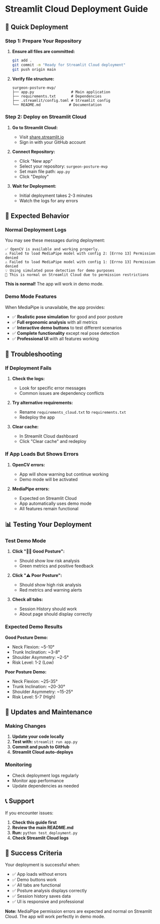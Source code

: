 # Streamlit Cloud Deployment Guide

## 🚀 Quick Deployment

### Step 1: Prepare Your Repository

1. **Ensure all files are committed:**
   ```bash
   git add .
   git commit -m "Ready for Streamlit Cloud deployment"
   git push origin main
   ```

2. **Verify file structure:**
   ```
   surgeon-posture-mvp/
   ├── app.py                 # Main application
   ├── requirements.txt       # Dependencies
   ├── .streamlit/config.toml # Streamlit config
   └── README.md             # Documentation
   ```

### Step 2: Deploy on Streamlit Cloud

1. **Go to Streamlit Cloud:**
   - Visit [share.streamlit.io](https://share.streamlit.io)
   - Sign in with your GitHub account

2. **Connect Repository:**
   - Click "New app"
   - Select your repository: `surgeon-posture-mvp`
   - Set main file path: `app.py`
   - Click "Deploy"

3. **Wait for Deployment:**
   - Initial deployment takes 2-3 minutes
   - Watch the logs for any errors

## 🔧 Expected Behavior

### Normal Deployment Logs

You may see these messages during deployment:

```
✅ OpenCV is available and working properly.
⚠️ Failed to load MediaPipe model with config 2: [Errno 13] Permission denied
⚠️ Failed to load MediaPipe model with config 1: [Errno 13] Permission denied
💡 Using simulated pose detection for demo purposes
🔧 This is normal on Streamlit Cloud due to permission restrictions
```

**This is normal!** The app will work in demo mode.

### Demo Mode Features

When MediaPipe is unavailable, the app provides:

- ✅ **Realistic pose simulation** for good and poor posture
- ✅ **Full ergonomic analysis** with all metrics
- ✅ **Interactive demo buttons** to test different scenarios
- ✅ **Complete functionality** except real pose detection
- ✅ **Professional UI** with all features working

## 🐛 Troubleshooting

### If Deployment Fails

1. **Check the logs:**
   - Look for specific error messages
   - Common issues are dependency conflicts

2. **Try alternative requirements:**
   - Rename `requirements_cloud.txt` to `requirements.txt`
   - Redeploy the app

3. **Clear cache:**
   - In Streamlit Cloud dashboard
   - Click "Clear cache" and redeploy

### If App Loads But Shows Errors

1. **OpenCV errors:**
   - App will show warning but continue working
   - Demo mode will be activated

2. **MediaPipe errors:**
   - Expected on Streamlit Cloud
   - App automatically uses demo mode
   - All features remain functional

## 📊 Testing Your Deployment

### Test Demo Mode

1. **Click "👨‍⚕️ Good Posture":**
   - Should show low risk analysis
   - Green metrics and positive feedback

2. **Click "⚠️ Poor Posture":**
   - Should show high risk analysis
   - Red metrics and warning alerts

3. **Check all tabs:**
   - Session History should work
   - About page should display correctly

### Expected Demo Results

**Good Posture Demo:**
- Neck Flexion: ~5-10°
- Trunk Inclination: ~3-8°
- Shoulder Asymmetry: ~2-5°
- Risk Level: 1-2 (Low)

**Poor Posture Demo:**
- Neck Flexion: ~25-35°
- Trunk Inclination: ~20-30°
- Shoulder Asymmetry: ~15-25°
- Risk Level: 5-7 (High)

## 🔄 Updates and Maintenance

### Making Changes

1. **Update your code locally**
2. **Test with:** `streamlit run app.py`
3. **Commit and push to GitHub**
4. **Streamlit Cloud auto-deploys**

### Monitoring

- Check deployment logs regularly
- Monitor app performance
- Update dependencies as needed

## 📞 Support

If you encounter issues:

1. **Check this guide first**
2. **Review the main README.md**
3. **Run:** `python test_deployment.py`
4. **Check Streamlit Cloud logs**

## 🎯 Success Criteria

Your deployment is successful when:

- ✅ App loads without errors
- ✅ Demo buttons work
- ✅ All tabs are functional
- ✅ Posture analysis displays correctly
- ✅ Session history saves data
- ✅ UI is responsive and professional

**Note:** MediaPipe permission errors are expected and normal on Streamlit Cloud. The app will work perfectly in demo mode. 